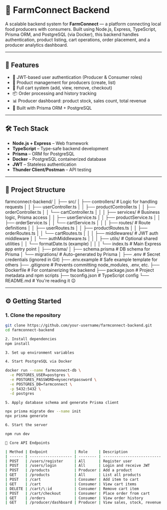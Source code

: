 # 🌾 FarmConnect Backend

A scalable backend system for **FarmConnect** — a platform connecting local food producers with consumers. Built using Node.js, Express, TypeScript, Prisma ORM, and PostgreSQL (via Docker), this backend handles authentication, product listing, cart operations, order placement, and a producer analytics dashboard.

---

## 🚀 Features

- 🔐 JWT-based user authentication (Producer & Consumer roles)
- 🍅 Product management for producers (create, list)
- 🛒 Full cart system (add, view, remove, checkout)
- 📦 Order processing and history tracking
- 📊 Producer dashboard: product stock, sales count, total revenue
- 🧠 Built with Prisma ORM + PostgreSQL

---

## 🛠️ Tech Stack

- **Node.js + Express** – Web framework
- **TypeScript** – Type-safe backend development
- **Prisma** – ORM for PostgreSQL
- **Docker** – PostgreSQL containerized database
- **JWT** – Stateless authentication
- **Thunder Client/Postman** – API testing

---

## 📁 Project Structure

farmconnect-backend/
│
├── src/
│ ├── controllers/ # Logic for handling requests
│ │ ├── userController.ts
│ │ ├── productController.ts
│ │ ├── orderController.ts
│ │ └── cartController.ts
│ │
│ ├── services/ # Business logic, Prisma access
│ │ ├── userService.ts
│ │ ├── productService.ts
│ │ ├── orderService.ts
│ │ └── cartService.ts
│ │
│ ├── routes/ # Route definitions
│ │ ├── userRoutes.ts
│ │ ├── productRoutes.ts
│ │ ├── orderRoutes.ts
│ │ └── cartRoutes.ts
│ │
│ ├── middlewares/ # JWT auth middleware
│ │ └── authMiddleware.ts
│ │
│ ├── utils/ # Optional shared utilities
│ │ └── formatDate.ts (example)
│ │
│ └── index.ts # Main Express app entry point
│
├── prisma/
│ ├── schema.prisma # DB schema for Prisma
│ └── migrations/ # Auto-generated by Prisma
│
├── .env # Secret credentials (ignored in Git)
├── .env.example # Safe example template for others
├── .gitignore # Prevents committing node_modules, .env, etc.
├── Dockerfile # For containerizing the backend
├── package.json # Project metadata and npm scripts
├── tsconfig.json # TypeScript config
└── README.md # You're reading it 😉

---

## ⚙️ Getting Started

### 1. Clone the repository

```bash
git clone https://github.com/your-username/farmconnect-backend.git
cd farmconnect-backend

2. Install dependencies
npm install

3. Set up environment variables

4. Start PostgreSQL via Docker

docker run --name farmconnect-db \
  -e POSTGRES_USER=postgres \
  -e POSTGRES_PASSWORD=mysecretpassword \
  -e POSTGRES_DB=farmconnect \
  -p 5432:5432 \
  -d postgres

5. Apply database schema and generate Prisma client

npx prisma migrate dev --name init
npx prisma generate

6. Start the server

npm run dev

🔗 Core API Endpoints

| Method | Endpoint            | Role     | Description                |
| ------ | ------------------- | -------- | -------------------------- |
| POST   | /users/register     | All      | Register user              |
| POST   | /users/login        | All      | Login and receive JWT      |
| POST   | /products           | Producer | Add a product              |
| GET    | /products           | All      | List all products          |
| POST   | /cart               | Consumer | Add item to cart           |
| GET    | /cart               | Consumer | View cart items            |
| DELETE | /cart/\:id          | Consumer | Remove cart item           |
| POST   | /cart/checkout      | Consumer | Place order from cart      |
| GET    | /orders             | Consumer | View order history         |
| GET    | /producer/dashboard | Producer | View sales, stock, revenue |
